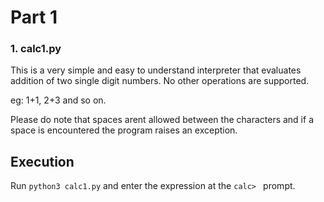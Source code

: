 # Part 1

### 1. calc1.py
This is a very simple and easy to understand interpreter that evaluates addition of two single digit numbers. No other operations are supported. 

eg: 1+1, 2+3 and so on.

Please do note that spaces arent allowed between the characters and if a space is encountered the program raises an exception.

## Execution

Run `python3 calc1.py` and enter the expression at the `calc> ` prompt.